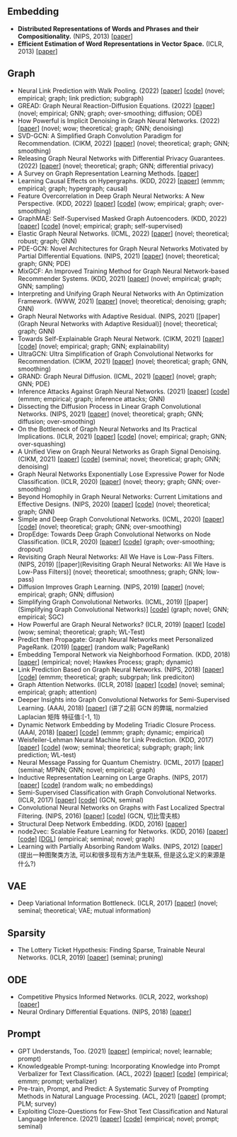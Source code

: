 




## Embedding

- **Distributed Representations of Words and Phrases and their Compositionality.** (NIPS, 2013) [[paper](http://arxiv.org/abs/1310.4546)]
- **Efficient Estimation of Word Representations in Vector Space.** (ICLR, 2013) [[paper](http://arxiv.org/abs/1301.3781)]

## Graph

- Neural Link Prediction with Walk Pooling. (2022) [[paper](https://arxiv.org/abs/2110.04375#:~:text=We%20propose%20a%20link%20prediction%20algorithm%20based%20on,link%20by%20random%20walk%20probabilities%20of%20adjacent%20paths.)] [[code](https://github.com/DaDaCheng/WalkPooling)] (novel; empirical; graph; link prediction; subgraph)
- GREAD: Graph Neural Reaction-Diffusion Equations. (2022) [[paper](https://arxiv-export1.library.cornell.edu/abs/2211.14208)] (novel; empirical; GNN; graph; over-smoothing; diffusion; ODE)
- How Powerful is Implicit Denoising in Graph Neural Networks. (2022) [[paper](http://arxiv.org/abs/2209.14514)] (novel; wow; theoretical; graph; GNN; denoising)
- SVD-GCN: A Simplified Graph Convolution Paradigm for Recommendation. (CIKM, 2022) [[paper](http://arxiv.org/abs/2208.12689)] (novel; theoretical; graph; GNN; smoothing)
- Releasing Graph Neural Networks with Differential Privacy Guarantees. (2022) [[paper](http://arxiv.org/abs/2109.08907)] (novel; theoretical; graph; GNN; differential privacy)
- A Survey on Graph Representation Learning Methods. [[paper](https://arxiv.org/abs/2204.01855)]
- Learning Causal Effects on Hypergraphs. (KDD, 2022) [[paper](http://arxiv.org/abs/2207.04049)] (emmm; empirical; graph; hypergraph; causal)
- Feature Overcorrelation in Deep Graph Neural Networks: A New Perspective. (KDD, 2022) [[paper](http://arxiv.org/abs/2206.07743)] [[code](https://github.com/ChandlerBang/DeCorr)] (wow; empirical; graph; over-smoothing)
- GraphMAE: Self-Supervised Masked Graph Autoencoders. (KDD, 2022) [[paper](http://arxiv.org/abs/2205.10803)] [[code](https://github.com/THUDM/GraphMAE)] (novel; empirical; graph; self-supervised)
- Elastic Graph Neural Networks. (ICML, 2022) [[paper](https://proceedings.mlr.press/v139/liu21k.html)] (novel; theoretical; robust; graph; GNN)
- PDE-GCN: Novel Architectures for Graph Neural Networks Motivated by Partial Differential Equations. (NIPS, 2021) [[paper](http://arxiv.org/abs/2108.01938)] (novel; theoretical; graph; GNN; PDE)
- MixGCF: An Improved Training Method for Graph Neural Network-based Recommender Systems. (KDD, 2021) [[paper](https://ericdongyx.github.io/papers/KDD21-Huang-et-al-MixGCF.pdf)] (novel; empirical; graph; GNN; sampling)
- Interpreting and Unifying Graph Neural Networks with An Optimization Framework. (WWW, 2021) [[paper](https://dl.acm.org/doi/10.1145/3442381.3449953)] (novel; theoretical; denoising; graph; GNN)
- Graph Neural Networks with Adaptive Residual. (NIPS, 2021) [[paper](Graph Neural Networks with Adaptive Residual)] (novel; theoretical; graph; GNN)
- Towards Self-Explainable Graph Neural Network. (CIKM, 2021) [[paper](http://arxiv.org/abs/2108.12055)] [[code](https://github.com/EnyanDai/SEGNN)] (novel; empirical; graph; GNN; explainability)
- UltraGCN: Ultra Simplification of Graph Convolutional Networks for Recommendation. (CIKM, 2021) [[paper](http://arxiv.org/abs/2110.15114)] (novel; theoretical; graph; GNN, smoothing)
- GRAND: Graph Neural Diffusion. (ICML, 2021) [[paper](http://arxiv.org/abs/2106.10934)] (novel; graph; GNN; PDE)
- Inference Attacks Against Graph Neural Networks. (2021) [[paper](http://arxiv.org/abs/2110.02631)] [[code](https://github.com/Zhangzhk0819/GNN-Embedding-Leaks)] (emmm; empirical; graph; inference attacks; GNN)
- Dissecting the Diffusion Process in Linear Graph Convolutional Networks. (NIPS, 2021) [[paper](http://arxiv.org/abs/2102.10739)] (novel; theoretical; graph; GNN; diffusion; over-smoothing)
- On the Bottleneck of Graph Neural Networks and Its Practical Implications. (ICLR, 2021) [[paper](https://arxiv.org/abs/2006.05205)] [[code](https://github.com/tech-srl/bottleneck/)] (novel; empirical; graph; GNN; over-squashing)
- A Unified View on Graph Neural Networks as Graph Signal Denoising. (CIKM, 2021) [[paper](https://dl.acm.org/doi/10.1145/3459637.3482225)] [[code](https://github.com/alge24/ADA-UGNN)] (seminal; novel; theoretical; graph; GNN; denoising)
- Graph Neural Networks Exponentially Lose Expressive Power for Node Classification. (ICLR, 2020) [[paper](http://arxiv.org/abs/1905.10947)] (novel; theory; graph; GNN; over-smoothing)
- Beyond Homophily in Graph Neural Networks: Current Limitations and Effective Designs. (NIPS, 2020) [[paper](https://arxiv.org/abs/2006.11468)] [[code](https://github.com/GemsLab/H2GCN)] (novel; theoretical; graph; GNN)
- Simple and Deep Graph Convolutional Networks. (ICML, 2020) [[paper](http://arxiv.org/abs/2007.02133)] [[code](https://github.com/chennnM/GCNII)] (novel; theoretical; graph; GNN; over-smoothing)
- DropEdge: Towards Deep Graph Convolutional Networks on Node Classification. (ICLR, 2020) [[paper](http://arxiv.org/abs/1907.10903)] [[code](https://github.com/DropEdge/DropEdge)] (graph; over-smoothing; dropout)
- Revisiting Graph Neural Networks: All We Have is Low-Pass Filters. (NIPS, 2019) [[paper](Revisiting Graph Neural Networks: All We Have is Low-Pass Filters)] (novel; theoretical; smoothness; graph; GNN; low-pass)
- Diffusion Improves Graph Learning. (NIPS, 2019) [[paper](http://arxiv.org/abs/1911.05485)] (novel; empirical; graph; GNN; diffusion)
- Simplifying Graph Convolutional Networks. (ICML, 2019) [[paper](Simplifying Graph Convolutional Networks)] [[code](https://github.com/Tiiiger/SGC)] (graph; novel; GNN; empirical; SGC)
- How Powerful are Graph Neural Networks? (ICLR, 2019) [[paper](http://arxiv.org/abs/1810.00826)] [[code](https://github.com/weihua916/powerful-gnns)] (wow; seminal; theoretical; graph; WL-Test)
- Predict then Propagate: Graph Neural Networks meet Personalized PageRank. (2019) [[paper](http://arxiv.org/abs/1810.05997)] (random walk; PageRank)
- Embedding Temporal Network via Neighborhood Formation. (KDD, 2018) [[paper](https://dl.acm.org/doi/10.1145/3219819.3220054)] (empirical; novel; Hawkes Process; graph; dynamic)
- Link Prediction Based on Graph Neural Networks. (NIPS, 2018) [[paper](https://arxiv.org/abs/1802.09691)] [[code](https://github.com/muhanzhang/SEAL)] (emmm; theoretical; graph; subgrpah; link prediciton)
- Graph Attention Networks. (ICLR, 2018) [[paper](http://arxiv.org/abs/1710.10903)] [[code](https://github.com/PetarV-/GAT)] (novel; seminal; empirical; graph; attention)
- Deeper Insights into Graph Convolutional Networks for Semi-Supervised Learning. (AAAI, 2018) [[paper](http://arxiv.org/abs/1801.07606)] (讲了之前 GCN 的弊端, normalzied Laplacian 矩阵 特征值:[-1, 1])
- Dynamic Network Embedding by Modeling Triadic Closure Process. (AAAI, 2018) [[paper](https://ojs.aaai.org/index.php/AAAI/article/view/11257)] [[code](https://github.com/luckiezhou/DynamicTriad)] (emmm; graph; dynamic; empirical)
- Weisfeiler-Lehman Neural Machine for Link Prediction. (KDD, 2017) [[paper](https://dl.acm.org/doi/10.1145/3097983.3097996)] [[code](https://github.com/muhanzhang/LinkPrediction)] (wow; seminal; theoretical; subgraph; graph; link prediction; WL-test)
- Neural Message Passing for Quantum Chemistry. (ICML, 2017) [[paper](https://arxiv.org/abs/1704.01212)] (seminal; MPNN; GNN; novel; empirical; graph)
- Inductive Representation Learning on Large Graphs. (NIPS, 2017) [[paper](http://arxiv.org/abs/1706.02216)] [[code](https://www.cnblogs.com/MTandHJ/p/16642400.html)] (random walk; no embeddings)
- Semi-Supervised Classification with Graph Convolutional Networks. (ICLR, 2017) [[paper](http://arxiv.org/abs/1609.02907)] [[code](https://github.com/tkipf/gcn)] (GCN, seminal)
- Convolutional Neural Networks on Graphs with Fast Localized Spectral Filtering. (NIPS, 2016) [[paper](https://proceedings.neurips.cc/paper/2016/hash/04df4d434d481c5bb723be1b6df1ee65-Abstract.html)] [[code](https://github.com/mdeff/cnn_graph)] (GCN, 切比雪夫核)
- Structural Deep Network Embedding. (KDD, 2016) [[paper](https://dl.acm.org/doi/10.1145/2939672.2939753)]
- node2vec: Scalable Feature Learning for Networks. (KDD, 2016) [[paper](http://arxiv.org/abs/1607.00653)] [[code](http://snap.stanford.edu/node2vec/)] [[DGL](https://github.com/dmlc/dgl/tree/master/examples/pytorch/node2vec)] (empirical; seminal; novel; graph)
- Learning with Partially Absorbing Random Walks. (NIPS, 2012) [[paper](https://proceedings.neurips.cc/paper/2012/hash/512c5cad6c37edb98ae91c8a76c3a291-Abstract.html)] (提出一种图聚类方法, 可以和很多现有方法产生联系, 但是这么定义的来源是什么?)

## VAE

- Deep Variational Information Bottleneck. (ICLR, 2017) [[paper](http://arxiv.org/abs/1612.00410)] (novel; seminal; theoretical; VAE; mutual information)

## Sparsity

- The Lottery Ticket Hypothesis: Finding Sparse, Trainable Neural Networks. (ICLR, 2019) [[paper](http://arxiv.org/abs/1803.03635)] (seminal; pruning)


## ODE

- Competitive Physics Informed Networks. (ICLR, 2022, workshop) [[paper](https://arxiv.org/pdf/2204.11144.pdf)]
- Neural Ordinary Differential Equations. (NIPS, 2018) [[paper](http://arxiv.org/abs/1806.07366)]

## Prompt


- GPT Understands, Too. (2021) [[paper](https://arxiv.org/pdf/2103.10385.pdf)] (empirical; novel; learnable; prompt)
- Knowledgeable Prompt-tuning: Incorporating Knowledge into Prompt Verbalizer for Text Classification. (ACL, 2022) [[paper](https://aclanthology.org/2022.acl-long.158)] [[code](https://github.com/thunlp/KnowledgeablePromptTuning)] (empirical; emmm; prompt; verbalizer)
- Pre-train, Prompt, and Predict: A Systematic Survey of Prompting Methods in Natural Language Processing. (ACL, 2021) [[paper](http://arxiv.org/abs/2107.13586)] (prompt; PLM; survey)
- Exploiting Cloze-Questions for Few-Shot Text Classification and Natural Language Inference. (2021) [[paper](https://aclanthology.org/2021.eacl-main.20)] [[code](https://github.com/timoschick/pet)] (empirical; novel; prompt; seminal)